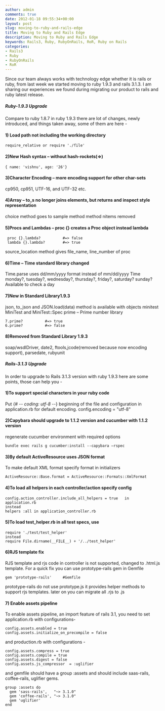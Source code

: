 ```yaml
---
author: admin
comments: true
date: 2012-01-18 09:55:34+00:00
layout: post
slug: moving-to-ruby-and-rails-edge
title: Moving to Ruby and Rails Edge
description: Moving to Ruby and Rails Edge
keywords: Rails3, Ruby, RubyOnRails, RoR, Ruby on Rails
categories:
- Rails3
- Ruby
- RubyOnRails
- RoR
---
```


Since our team always works with technology edge whether it is rails or ruby, from last week we started moving to ruby 1.9.3 and rails 3.1.3. I am sharing our experiences we found during migrating our product to rails and ruby latest release.<!--more-->


##### Ruby-1.9.3 Upgrade


Compare to ruby 1.8.7 in ruby 1.9.3 there are lot of changes, newly introduced, and things taken away, some of them are here -


#### 1) Load path not including the working directory



    
    require_relative or require './file'




#### 2)New Hash syntax – without hash-rockets(=>)



    
    { name: 'vishnu', age: '26'}




#### 3)Character Encoding – more encoding support for other char-sets


cp950, cp951, UTF-16, and UTF-32 etc.


#### 4)Array – to_s no longer joins elements, but returns and inspect style representation


choice method goes to sample method
method nitems removed


#### 5)Procs and Lambdas – proc {} creates a Proc object instead lambda



    
     proc {}.lambda?          #=> false
     lambda {}.lambda?        #=> true


source_location method gives file_name, line_number of proc


#### 6)Time – Time standard library changed


Time.parse uses dd/mm/yyyy format instead of mm/dd/yyyy
Time monday?, tuesday?, wednesday?, thursday?, friday?, saturday? sunday? Available to check a day


#### 7)New in Standard Library1.9.3


json, to_json and JSON.load(data) method is available with objects
minitest MiniTest and MiniTest::Spec
prime – Prime number library

    
    7.prime?          #=> true
    6.prime?          #=> false




#### 8)Removed from Standard Library 1.9.3


soap/wsdlDriver, date2, ftools,jcode(removed because now encoding support), parsedate, rubyunit


##### Rails-3.1.3 Upgrade


In order to upgrade to Rails 3.1.3 version with ruby 1.9.3 here are some points, those can help you -


#### 1)To support special characters in your ruby code


Put {# -*- coding: utf-8 -*-} beginning of the file and
configuration in application.rb for default encoding. config.encoding = "utf-8"


#### 2)Capybara should upgrade to 1.1.2 version and cucumber with 1.1.2 version


regenerate cucumber environment with required options

    
    bundle exec rails g cucumber:install --capybara –rspec




#### 3)By default ActiveResource uses JSON format


To make default XML format specify format in initializers

    
    ActiveResource::Base.format = ActiveResource::Formats::XmlFormat




#### 4)To load all helpers in each controller/action specify config



    
    config.action_controller.include_all_helpers = true   in application.rb
    instead
    helpers :all in application_controller.rb




#### 5)To load test_helper.rb in all test specs, use



    
    require './test/test_helper'
    instead
    require File.dirname(__FILE__) + '/../test_helper'




#### 6)RJS template fix


RJS template and rjs code in controller is not supported, changed to .html.js template. For a quick fix you can use prototype-rails gem in Gemfile

    
    gem 'prototype-rails'     #Gemfile


prototype-rails do not use prototype.js it provides helper methods to support rjs templates. later on you can migrate all .rjs to .js


#### 7) Enable assets pipeline


To enable assets pipeline, an import feature of rails 3.1, you need to set application.rb with configurations-

    
    config.assets.enabled = true
    config.assets.initialize_on_precompile = false


and production.rb with configurations -

    
    config.assets.compress = true
    config.assets.compile = true
    config.assets.digest = false
    config.assets.js_compressor  = :uglifier


and gemfile should have a group :assets and should include saas-rails, coffee-rails, uglifier gems.

    
    group :assets do
      gem 'sass-rails',   "~> 3.1.0"
      gem 'coffee-rails', "~> 3.1.0"
      gem 'uglifier'
    end

